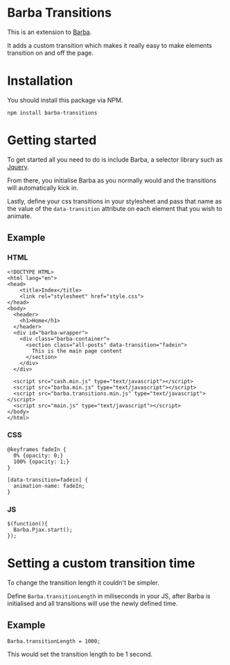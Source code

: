 Barba Transitions
=================

This is an extension to [Barba](http://barbajs.org/).

It adds a custom transition which makes it really easy to make elements transition
on and off the page.

# Installation

You should install this package via NPM.

```
npm install barba-transitions
```

# Getting started

To get started all you need to do is include Barba, a selector library such as
[Jquery](https://github.com/jquery/jquery).

From there, you initialise Barba as you normally would and the transitions will
automatically kick in.

Lastly, define your css transitions in your stylesheet and pass that name as the value of
the ```data-transition``` attribute on each element that you wish to animate.

## Example

### HTML

```
<!DOCTYPE HTML>
<html lang="en">
<head>
    <title>Index</title>
    <link rel="stylesheet" href="style.css">
</head>
<body>
  <header>
    <h1>Home</h1>
  </header>
  <div id="barba-wrapper">
    <div class="barba-container">
      <section class="all-posts" data-transition="fadein">
        This is the main page content
      </section>
    </div>
  </div>

  <script src="cash.min.js" type="text/javascript"></script>
  <script src="barba.min.js" type="text/javascript"></script>
  <script src="barba.transitions.min.js" type="text/javascript"></script>
  <script src="main.js" type="text/javascript"></script>
</body>
</html>
```

### CSS

```
@keyframes fadeIn {
  0% {opacity: 0;}
  100% {opacity: 1;}
}

[data-transition=fadein] {
  animation-name: fadeIn;
}
```

### JS

```
$(function(){
  Barba.Pjax.start();
});
```

# Setting a custom transition time

To change the transition length it couldn't be simpler.

Define ```Barba.transitionLength``` in miliseconds in your JS, after Barba
is initialised and all transitions will use the newly defined time.

## Example

```
Barba.transitionLength = 1000;
```

This would set the transition length to be 1 second.
